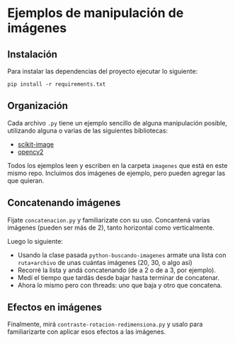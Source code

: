 # Ejemplos de manipulación de imágenes

## Instalación

Para instalar las dependencias del proyecto ejecutar lo siguiente:

```
pip install -r requirements.txt
```

## Organización

Cada archivo `.py` tiene un ejemplo sencillo de alguna manipulación posible, utilizando alguna o varias de las siguientes bibliotecas:
* [scikit-image](https://scikit-image.org/) 
* [opencv2](https://docs.opencv.org/master/index.html)

Todos los ejemplos leen y escriben en la carpeta `imagenes` que está en este mismo repo. Incluimos dos imágenes de ejemplo, pero pueden agregar las que quieran.

## Concatenando imágenes

Fijate `concatenacion.py` y familiarizate con su uso. Concantená varias imágenes (pueden ser más de 2), tanto horizontal como verticalmente.

Luego lo siguiente:
* Usando la clase pasada `python-buscando-imagenes` armate una lista con `ruta+archivo` de unas cuántas imágenes (20, 30, o algo así)
* Recorré la lista y andá concatenando (de a 2 o de a 3, por ejemplo).
* Medí el tiempo que tardás desde bajar hasta terminar de concatenar.
* Ahora lo mismo pero con threads: uno que baja y otro que concatena.

## Efectos en imágenes

Finalmente, mirá `contraste-rotacion-redimensiona.py` y usalo para familiarizarte con aplicar esos efectos a las imágenes.